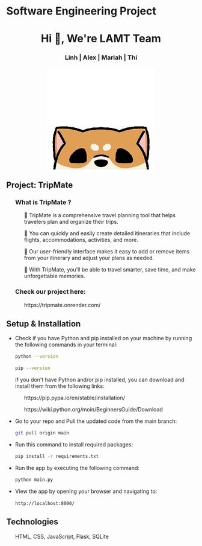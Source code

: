 # Software Engineering Project
<h1 align="center">Hi 👋, We're LAMT Team</h1>

<h3 align="center">Linh | Alex | Mariah | Thi</h3>

<p align="center"><img align="center" src="app/static/images/hi.gif"></p>
<h2 align="left">Project: TripMate</h2>
  <ul>
    <h3>What is TripMate ?</h3>
      <ul>
        <div>
	   <p> 🌱 TripMate is a comprehensive travel planning tool that helps travelers plan and organize their trips.</p>
	   <p> 🌱 You can quickly and easily create detailed itineraries that include flights, accommodations, activities, and more. 
	   <p> 🌱 Our user-friendly interface makes it easy to add or remove items from your itinerary and adjust your plans as needed. </p>
	   <p> 🌱 With TripMate, you'll be able to travel smarter, save time, and make unforgettable memories. </p>
        </div>
      </ul>
    <h3>Check our project here:</h3>
      <ul><p>https://tripmate.onrender.com/</p></ul>
  </ul>
<h2 align="left">Setup & Installation</h2>
<ul>
  <li><p>Check if you have Python and pip installed on your machine by running the following commands in your terminal:</p>
     
```bash
python --version
```  

```bash
pip --version
```  

<p>If you don't have Python and/or pip installed, you can download and install them from the following links:</p>
<ul><p>https://pip.pypa.io/en/stable/installation/</p>
<p>https://wiki.python.org/moin/BeginnersGuide/Download</p></ul>
   </li>
  <li>Go to your repo and Pull the updated code from the main branch:</li>  

```bash
git pull origin main
```
  <li>Run this command to install required packages:</li>

```bash
pip install -r requirements.txt
```
  <li>Run the app by executing the following command:</li>

```bash
python main.py
```
  <li>View the app by opening your browser and navigating to:</li>
	<p></p>
	
 `http://localhost:8000/` 	
</ul>
<h2 align="left">Technologies</h2>
  <ul>
    <div>
      <p>HTML, CSS, JavaScript, Flask, SQLite
    </div>
    
   

